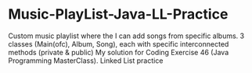 # Music-PlayList-Java-LL-Practice
Custom music playlist where the I can add songs from specific albums. 
3 classes (Main(ofc), Album, Song), each with specific interconnected methods (private & public)
My solution for Coding Exercise 46 (Java Programming MasterClass). Linked List practice
